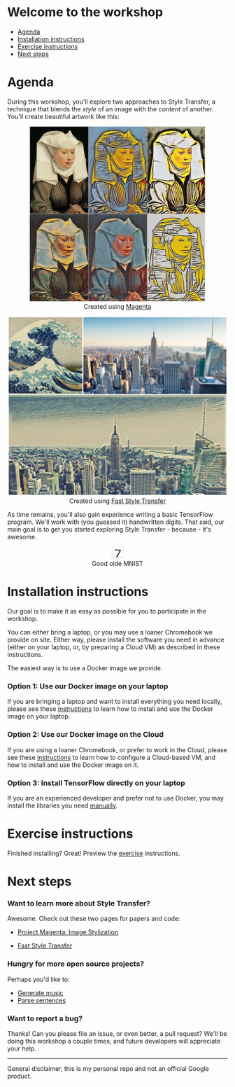 # Welcome to the workshop

* [Agenda](#agenda)
* [Installation instructions](#install)
* [Exercise instructions](#exercise)
* [Next steps](#next)

# Agenda <a name="agenda"></a>

During this workshop, you'll explore two approaches to Style Transfer, a technique that blends the *style* of an image with the *content* of another. You'll create beautiful artwork like this:

<p align="center">
<img src = 'images/ex1.jpg' height='400px'>
<br/>
Created using <a href="https://github.com/tensorflow/magenta/tree/master/magenta/models/image_stylization">Magenta<a/>
</p>

<p align="center">
<img src = 'images/ex2.jpg' width='600px'>
<br/>
Created using <a href="https://github.com/lengstrom/fast-style-transfer/">Fast Style Transfer<a/>
</p>

As time remains, you'll also gain experience writing a basic TensorFlow program. We'll work with (you guessed it) handwritten digits. That said, our main goal is to get you started exploring Style Transfer - because - it's awesome.

<p align="center">
<img src = 'images/digit.png' width='28px'>
<br/>
Good olde MNIST
</p>

<a name="install"></a>
# Installation instructions
Our goal is to make it as easy as possible for you to participate in the workshop. 

You can either bring a laptop, or you may use a loaner Chromebook we provide on site. Either way, please install the software you need in advance (either on your laptop, or, by preparing a Cloud VM) as described in these instructions.

The easiest way is to use a Docker image we provide. 

<a name="option1"></a>
### Option 1: Use our Docker image on your laptop

If you are bringing a laptop and want to install everything you need locally, please see these [instructions](markdown/install-local.md) to learn how to install and use the Docker image on your laptop. 

<a name="option2"></a>
### Option 2: Use our Docker image on the Cloud

If you are using a loaner Chromebook, or prefer to work in the Cloud, please see these [instructions](markdown/install-cloud.md) to learn how to configure a Cloud-based VM, and how to install and use the Docker image on it.

### Option 3: Install TensorFlow directly on your laptop
If you are an experienced developer and prefer not to use Docker, you may install the libraries you need [manually](markdown/install-manual.md).

<a name="exercise"></a>
# Exercise instructions
Finished installing? Great! Preview the [exercise](markdown/exercises.md) instructions.

<a name="next"></a>
# Next steps

### Want to learn more about Style Transfer?
Awesome. Check out these two pages for papers and code:

* [Project Magenta: Image Stylization](https://github.com/tensorflow/magenta/tree/master/magenta/models/image_stylization)

* [Fast Style Transfer](https://github.com/lengstrom/fast-style-transfer/)

### Hungry for more open source projects?
Perhaps you'd like to:

* [Generate music](https://magenta.tensorflow.org/2016/11/09/tuning-recurrent-networks-with-reinforcement-learning/)
* [Parse sentences](https://research.googleblog.com/2016/05/announcing-syntaxnet-worlds-most.html)

### Want to report a bug?
Thanks! Can you please file an issue, or even better, a pull request? We'll be doing this workshop a couple times, and future developers will appreciate your help.

- - -
General disclaimer, this is my personal repo and not an official Google product.
